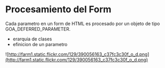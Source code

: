 # Procesamiento del Form #

Cada parametro en un form de HTML es procesado por un objeto de tipo GOA\_DEFERRED\_PARAMETER.



  * erarquia de clases
  * efinicion de un parametro

![http://farm1.static.flickr.com/129/390056163_c37fc3c30f_o_d.png](http://farm1.static.flickr.com/129/390056163_c37fc3c30f_o_d.png)